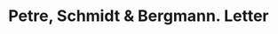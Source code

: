---
doi: 10.7916/D8DZ1MGH
date_other: '1920'
date_other_textual: '1920'
form: correspondence
genre:
- Letters (correspondence)
name:
- Petre, Schmidt & Bergmann
object_in_context_url: https://biggert.cul.columbia.edu/items/view/ave_biggert_01439
subject_hierarchical_geographic:
- Philadelphia, Pennsylvania, United States
subject_name:
- Petre, Schmidt & Bergmann
title: Petre, Schmidt & Bergmann. Letter
sort_title: Petre, Schmidt & Bergmann. Letter
call_number: ave_biggert_01439
coordinates:
- 40.00944444444445,-75.13333333333334
pid: ave_biggert_01439
identifiers: ave_biggert_01439
thumbnail: https://derivativo-1.library.columbia.edu/iiif/2/ldpd:344734/full/!256,256/0/native.jpg
permalink: /biggert/ave_biggert_01439/
layout: iiif-image-page
---